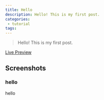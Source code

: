 ```yaml
---
title: Hello
description: Hello! This is my first post.
categories:
 - tutorial
tags:
---
```


> Hello! This is my first post.

<!-- more -->

[Live Preview](http://simpleyyt.github.io/jekyll-theme-next/)

## Screenshots

### hello

hello
